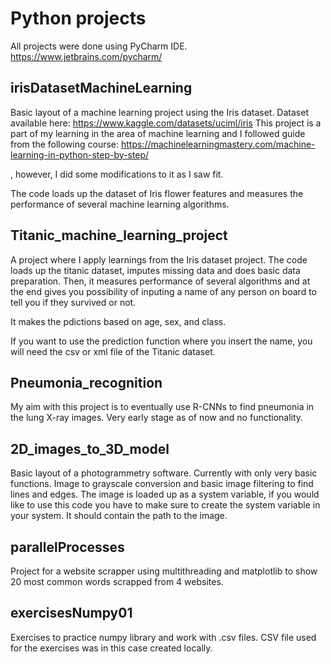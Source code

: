 # Python projects
All projects were done using PyCharm IDE. https://www.jetbrains.com/pycharm/

## irisDatasetMachineLearning

Basic layout of a machine learning project using the Iris dataset. Dataset available here: https://www.kaggle.com/datasets/uciml/iris
This project is a part of my learning in the area of machine learning and I followed guide from the following course: https://machinelearningmastery.com/machine-learning-in-python-step-by-step/

, however, I did some modifications to it as I saw fit.

The code loads up the dataset of Iris flower features and measures the performance of several machine learning algorithms.

## Titanic_machine_learning_project

A project where I apply learnings from the Iris dataset project. The code loads up the titanic dataset, imputes missing data and does basic data preparation. Then, it measures performance of several algorithms and at the end gives you possibility of inputing a name of any person on board to tell you if they survived or not.

It makes the pdictions based on age, sex, and class.

If you want to use the prediction function where you insert the name, you will need the csv or xml file of the Titanic dataset.

## Pneumonia_recognition

My aim with this project is to eventually use R-CNNs to find pneumonia in the lung X-ray images. Very early stage as of now and no functionality.

## 2D_images_to_3D_model

Basic layout of a photogrammetry software. Currently with only very basic functions. Image to grayscale conversion and basic image filtering to find lines and edges. The image is loaded up as a system variable, if you would like to use this code you have to make sure to create the system variable in your system. It should contain the path to the image.

## parallelProcesses

Project for a website scrapper using multithreading and matplotlib to show 20 most common words scrapped from 4 websites.

## exercisesNumpy01

Exercises to practice numpy library and work with .csv files. CSV file used for the exercises was in this case created locally.
